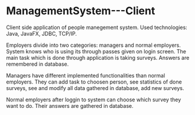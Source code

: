# ManagementSystem---Client
Client side application of people manegement system. Used technologies: Java, JavaFX, JDBC, TCP/IP. 

Employers divide into two categories: managers and normal employers. System knows who is using its through passes given on login screen. The main task which is done through application is taking surveys. Answers are remembered in database.

Managers have different implemented functionalities than normal employers. They can add task to choosen person, see statistics of done surveys, see and modify all data gathered in database, add new surveys.

Normal employers after loggin to system can choose which survey they want to do. Their answers are gathered in database. 
